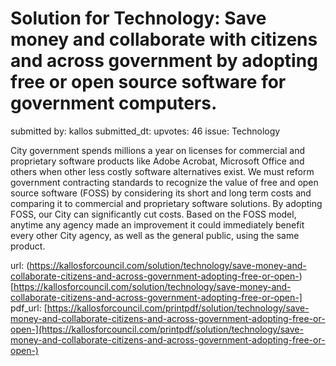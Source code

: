 # Solution for Technology: Save money and collaborate with citizens and across government by adopting free or open source software for government computers. #

submitted by: kallos
submitted_dt: 
upvotes: 46
issue: Technology

City government spends millions a year on licenses for commercial and proprietary software products like Adobe Acrobat, Microsoft Office and others when other less costly software alternatives exist. We must reform government contracting standards to recognize the value of free and open source software (FOSS) by considering its short and long term costs and comparing it to commercial and proprietary software solutions. By adopting FOSS, our City can significantly cut costs. Based on the FOSS model, anytime any agency made an improvement it could immediately benefit every other City agency, as well as the general public, using the same product.

url: (https://kallosforcouncil.com/solution/technology/save-money-and-collaborate-citizens-and-across-government-adopting-free-or-open-)[https://kallosforcouncil.com/solution/technology/save-money-and-collaborate-citizens-and-across-government-adopting-free-or-open-]
pdf_url: [https://kallosforcouncil.com/printpdf/solution/technology/save-money-and-collaborate-citizens-and-across-government-adopting-free-or-open-](https://kallosforcouncil.com/printpdf/solution/technology/save-money-and-collaborate-citizens-and-across-government-adopting-free-or-open-)